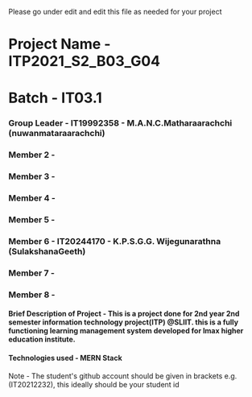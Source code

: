 Please go under edit and edit this file as needed for your project

# Project Name - ITP2021_S2_B03_G04
# Batch - IT03.1
### Group Leader - IT19992358 - M.A.N.C.Matharaarachchi (nuwanmataraarachchi)
### Member 2 - 
### Member 3 - 
### Member 4 - 
### Member 5 - 
### Member 6 - IT20244170 - K.P.S.G.G. Wijegunarathna (SulakshanaGeeth)
### Member 7 - 
### Member 8 - 

#### Brief Description of Project - This is a project done for 2nd year 2nd semester information technology project(ITP) @SLIIT. this is a fully functioning learning management system developed for Imax higher education institute.
#### Technologies used - MERN Stack

Note - The student's github account should be given in brackets e.g. (IT20212232), this ideally should be your student id 

